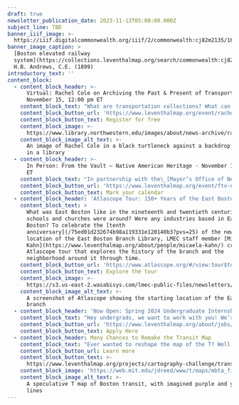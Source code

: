 ```yaml
---
draft: true
newsletter_publication_date: 2023-11-13T05:00:00.000Z
subject_line: TBD
banner_iiif_image: >-
  https://iiif.digitalcommonwealth.org/iiif/2/commonwealth:cj82m2135/1604,5972,6834,2628/1200,/0/default.jpg
banner_image_caption: >
  [Boston elevated railway
  system](https://collections.leventhalmap.org/search/commonwealth:cj82m212w),
  H.B. Andrews, C.E. (1899)
introductory_text: ''
content_block:
  - content_block_header: >-
      Virtual: Rachel Cole on Archiving the Past & Present of Transportation ·
      November 15, 12:00 pm ET
    content_block_text: "What are transportation collections? What can we learn from them? What do they tell us about policy choices and transit investment? Join us on Wednesday, November 15 at 12:00 pm EST with\_Rachel Cole\_of\_[Northwestern University’s Transportation Library](https://www.library.northwestern.edu/libraries-collections/transportation/)\_for a virtual talk on archiving the past and present of transportation. Plus, if you’re interested in the influencing the future of transportation, we’re giving away 10 copies of Veronica O. Davis’ book, Inclusive Transportation. Just fill out [this form](https://forms.office.com/Pages/ResponsePage.aspx?id=cVxz-pXXAUywrgn6dBWysbCvKs2PD-JHtW-rN3MD8T1UNUNTUUgyR0ZNMTUyWkhONksxQ0YzNVIyRSQlQCN0PWcu) and we’ll randomly pick 10 names to receive books.\n"
    content_block_button_url: 'https://www.leventhalmap.org/event/rachel-cole-transportation/'
    content_block_button_text: Register for free
    content_block_image: >-
      https://www.library.northwestern.edu/images/about/news-archive/rachelcole_matthewgilson
    content_block_image_alt_text: >-
      An image of Rachel Cole in a black turtleneck against a backdrop of books
      in a library
  - content_block_header: >-
      In Person: From the Vault – Native American Heritage · November 17, 2:00pm
      ET
    content_block_text: "In partnership with the\_[Mayor’s Office of New Urban Mechanics](https://www.boston.gov/departments/new-urban-mechanics) and the [North American Indian Center of Boston](http://www.naicob.org/), our next From the Vault will feature maps that explore Native representation in maps, including in contemporary Native-led cartographic projects.\n"
    content_block_button_url: 'https://www.leventhalmap.org/event/ftv-native-american-heritage/'
    content_block_button_text: Mark your calendar
  - content_block_header: 'Atlascope Tour: 150+ Years of the East Boston Branch Library'
    content_block_text: >
      What was East Boston like in the nineteenth and twentieth centuries? What
      schools and churches were around? Were any industries based in East
      Boston? To celebrate the [tenth
      anniversary](/75ed01d232674b98a119331e120140b3?pvs=25) of the newest
      location of the East Boston Branch Library, LMEC staff member [Micaela
      Kahn](https://www.leventhalmap.org/about/people/micaela-kahn/) created an
      Atlascope tour that explores the history of the branch and the
      neighborhood around it through time.
    content_block_button_url: 'https://www.atlascope.org/#/view:tour$tour:376054735479767120'
    content_block_button_text: Explore the tour
    content_block_image: >-
      https://s3.us-east-2.wasabisys.com/lmec-public-files/newsletters/east-boston-tour-mica.jpg
    content_block_image_alt_text: >-
      A screenshot of Atlascope showing the starting location of the East Boston
      branch
  - content_block_header: 'Now Open: Spring 2024 Undergraduate Internships'
    content_block_text: "Hey undergrads, we want to work with you! We’re looking to hire a spring semester cohort of undergraduate interns focused on Geohumanities & GIS.\_Interns will learn how to use different kinds of geospatial software and conduct independent research around twentieth century atlases, as well as serve at the front desk of our public gallery. Internships are paid and require a commitment of 6–10 hours per week.\_Applications are due November 15, 2023, by 3:00 pm ET.\n"
    content_block_button_url: 'https://www.leventhalmap.org/about/jobs/2024-spring-internship/'
    content_block_button_text: Apply Here
  - content_block_header: Many Chances to Remake the Transit Map
    content_block_text: "Ever wanted to reshape the map of the T? Well, there’s many chances to do so this winter. Starting with our transit-themed [Cartography Challenge](https://www.leventhalmap.org/projects/cartography-challenge/transportation-dreams/), we’re looking for speculative or imaginary maps of transit in Boston with applications running through \_December 19, 2023. For the month of November, we’re also running a [fundraising auction](https://www.leventhalmap.org/donate/transit-map-auction/) where you can bid on “renaming” your favorite stations on the Red, Orange, Green, and Blue lines. Finally, as the holiday season approaches, the Boston Society for Architecture is hosting a transit-themed gingerbread cookie competition called [Transit: Boston on the Move](https://www.architects.org/exhibitions/2023-gingerbread-design-competition-exhibition). In our opinion, there’s no better (and tastier!) pairing than a day of [Getting Around Town](https://www.leventhalmap.org/digital-exhibitions/getting-around-town/) and some cookie baking. Be sure to register your team by November 17 in order to participate.\n"
    content_block_button_url: Learn more
    content_block_button_text: >-
      https://www.leventhalmap.org/projects/cartography-challenge/transportation-dreams/
    content_block_image: 'https://web.mit.edu/jdreed/www/t/maps/mbta_files/MBTA_future6.jpg'
    content_block_image_alt_text: >-
      A speculative T map of Boston transit, with imagined purple and yellow
      lines
---
```


